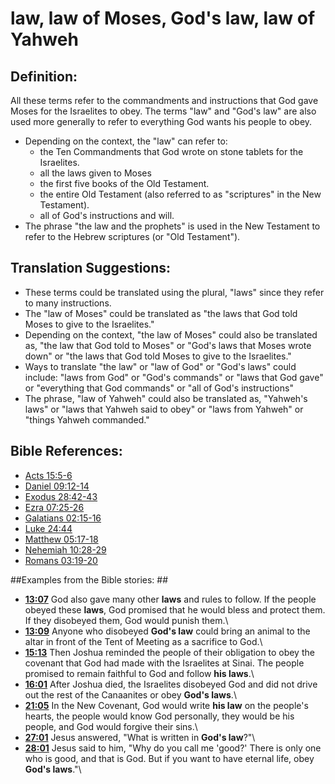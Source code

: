 # law, law of Moses, God's law, law of Yahweh #

## Definition: ##

All these terms refer to the commandments and instructions that God gave Moses for the Israelites to obey. The terms "law" and "God's law" are also used more generally to refer to everything God wants his people to obey.

* Depending on the context, the "law" can refer to:
   * the Ten Commandments that God wrote on stone tablets for the Israelites.
   * all the laws given to Moses
   * the first five books of the Old Testament.
   * the entire Old Testament (also referred to as "scriptures" in the New Testament).
   * all of God's instructions and will.
* The phrase "the law and the prophets" is used in the New Testament to refer to the Hebrew scriptures (or "Old Testament").

## Translation Suggestions: ##

* These terms could be translated using the plural, "laws" since they refer to many instructions.
* The "law of Moses" could be translated as "the laws that God told Moses to give to the Israelites."
* Depending on the context, "the law of Moses" could also be translated as, "the law that God told to Moses" or "God's laws that Moses wrote down" or "the laws that God told Moses to give to the Israelites."
* Ways to translate "the law" or "law of God" or "God's laws" could include: "laws from God" or "God's commands" or "laws that God gave" or "everything that God commands" or "all of God's instructions"
* The phrase, "law of Yahweh" could also be translated as, "Yahweh's laws" or "laws that Yahweh said to obey" or "laws from Yahweh" or "things Yahweh commanded."



## Bible References: ##

* [Acts 15:5-6](en/tn/act/help/15/05)
* [Daniel 09:12-14](en/tn/dan/help/09/12)
* [Exodus 28:42-43](en/tn/exo/help/28/42)
* [Ezra 07:25-26](en/tn/ezr/help/07/25)
* [Galatians 02:15-16](en/tn/gal/help/02/15)
* [Luke 24:44](en/tn/luk/help/24/44)
* [Matthew 05:17-18](en/tn/mat/help/05/17)
* [Nehemiah 10:28-29](en/tn/neh/help/10/28)
* [Romans 03:19-20](en/tn/rom/help/03/19)

##Examples from the Bible stories: ##

* __[13:07](en/tn/obs/help/13/07)__ God also gave many other __laws__  and rules to follow. If the people obeyed these __laws__, God promised that he would bless and protect them. If they disobeyed them, God would punish them.\\
* __[13:09](en/tn/obs/help/13/09)__ Anyone who disobeyed __God's law__  could bring an animal to the altar in front of the Tent of Meeting as a sacrifice to God.\\
* __[15:13](en/tn/obs/help/15/13)__ Then Joshua reminded the people of their obligation to obey the covenant that God had made with the Israelites at Sinai. The people promised to remain faithful to God and follow __his laws__.\\
* __[16:01](en/tn/obs/help/16/01)__ After Joshua died, the Israelites disobeyed God and did not drive out the rest of the Canaanites or obey __God's laws__.\\
* __[21:05](en/tn/obs/help/21/05)__ In the New Covenant, God would write __his law__  on the people's hearts, the people would know God personally, they would be his people, and God would forgive their sins.\\
* __[27:01](en/tn/obs/help/27/01)__ Jesus answered, "What is written in __God's law__?"\\
* __[28:01](en/tn/obs/help/28/01)__ Jesus said to him, "Why do you call me 'good?' There is only one who is good, and that is God. But if you want to have eternal life, obey __God's laws__."\\